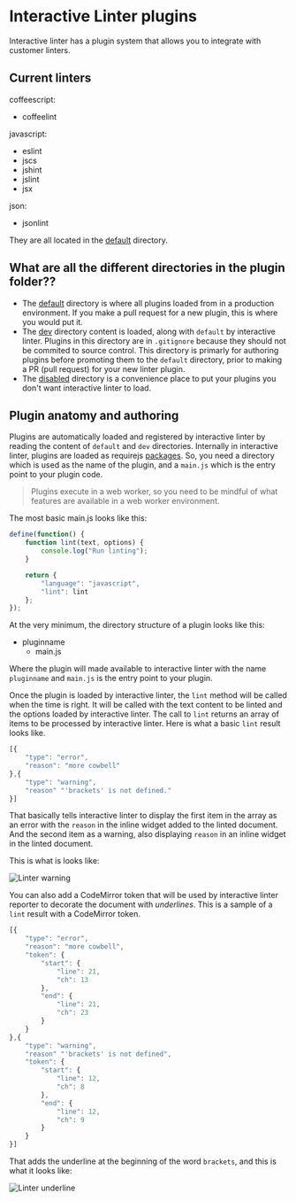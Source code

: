 # Interactive Linter plugins

Interactive linter has a plugin system that allows you to integrate with customer linters.


## Current linters

coffeescript:
- coffeelint

javascript:
- eslint
- jscs
- jshint
- jslint
- jsx

json:
- jsonlint

They are all located in the [default](https://github.com/MiguelCastillo/Brackets-InteractiveLinter/tree/master/plugins/default) directory.


## What are all the different directories in the plugin folder??

- The [default](https://github.com/MiguelCastillo/Brackets-InteractiveLinter/tree/master/plugins/default) directory is where all plugins loaded from in a production environment.  If you make a pull request for a new plugin, this is where you would put it.
- The [dev](https://github.com/MiguelCastillo/Brackets-InteractiveLinter/tree/master/plugins/dev) directory content is loaded, along with `default` by interactive linter. Plugins in this directory are in `.gitignore` because they should not be commited to source control. This directory is primarly for authoring plugins before promoting them to the `default` directory, prior to making a PR (pull request) for your new linter plugin.
- The [disabled](https://github.com/MiguelCastillo/Brackets-InteractiveLinter/tree/master/plugins/disabled) directory is a convenience place to put your plugins you don't want interactive linter to load.


## Plugin anatomy and authoring

Plugins are automatically loaded and registered by interactive linter by reading the content of `default` and `dev` directories. Internally in interactive linter, plugins are loaded as requirejs [packages](http://requirejs.org/docs/api.html#packages). So, you need a directory which is used as the name of the plugin, and a `main.js` which is the entry point to your plugin code.

> Plugins execute in a web worker, so you need to be mindful of what features are available in a web worker environment.

The most basic main.js looks like this:

``` javascript
define(function() {
    function lint(text, options) {
        console.log("Run linting");
    }

    return {
        "language": "javascript",
        "lint": lint
    };
});
```

At the very minimum, the directory structure of a plugin looks like this:

- pluginname
    - main.js

Where the plugin will made available to interactive linter with the name `pluginname` and `main.js` is the entry point to your plugin.

Once the plugin is loaded by interactive linter, the `lint` method will be called when the time is right.  It will be called with the text content to be linted and the options loaded by interactive linter.  The call to `lint` returns an array of items to be processed by interactive linter.  Here is what a basic `lint` result looks like.

``` javascript
[{
    "type": "error",
    "reason": "more cowbell"
},{
    "type": "warning",
    "reason" "'brackets' is not defined."
}]
```

That basically tells interactive linter to display the first item in the array as an error with the `reason` in the inline widget added to the linted document.  And the second item as a warning, also displaying `reason` in an inline widget in the linted document.

This is what is looks like:

<img src="https://raw.githubusercontent.com/MiguelCastillo/Brackets-InteractiveLinter/master/plugins/img/warning.png" alt="Linter warning"></img>


You can also add a CodeMirror token that will be used by interactive linter reporter to decorate the document with *underlines*. This is a sample of a `lint` result with a CodeMirror token.

``` javascript
[{
    "type": "error",
    "reason": "more cowbell",
    "token": {
        "start": {
            "line": 21,
            "ch": 13
        },
        "end": {
            "line": 21,
            "ch": 23
        }
    }
},{
    "type": "warning",
    "reason" "'brackets' is not defined",
    "token": {
        "start": {
            "line": 12,
            "ch": 8
        },
        "end": {
            "line": 12,
            "ch": 9
        }
    }
}]
```

That adds the underline at the beginning of the word `brackets`, and this is what it looks like:

<img src="https://raw.githubusercontent.com/MiguelCastillo/Brackets-InteractiveLinter/master/plugins/img/underline.png" alt="Linter underline"></img>

